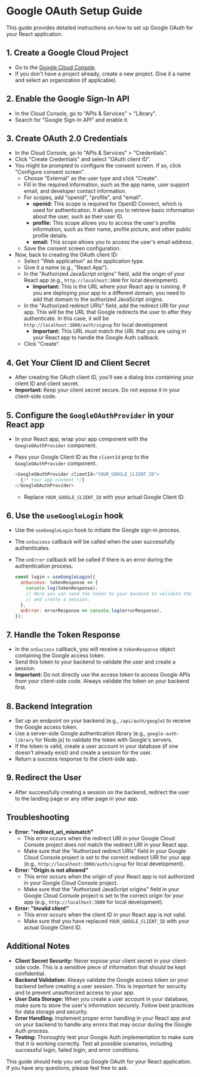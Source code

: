 # Google OAuth Setup Guide

This guide provides detailed instructions on how to set up Google OAuth for your React application.
## 1. Create a Google Cloud Project

*   Go to the [Google Cloud Console](https://console.cloud.google.com/).
*   If you don't have a project already, create a new project. Give it a name and select an organization (if applicable).

## 2. Enable the Google Sign-In API

*   In the Cloud Console, go to "APIs & Services" > "Library".
*   Search for "Google Sign-In API" and enable it.

## 3. Create OAuth 2.0 Credentials

*   In the Cloud Console, go to "APIs & Services" > "Credentials".
*   Click "Create Credentials" and select "OAuth client ID".
*   You might be prompted to configure the consent screen. If so, click "Configure consent screen".
    *   Choose "External" as the user type and click "Create".
    *   Fill in the required information, such as the app name, user support email, and developer contact information.
    *   For scopes, add "openid", "profile", and "email".
        *   **openid:**  This scope is required for OpenID Connect, which is used for authentication. It allows you to retrieve basic information about the user, such as their user ID.
        *   **profile:** This scope allows you to access the user's profile information, such as their name, profile picture, and other public profile details.
        *   **email:** This scope allows you to access the user's email address.
    *   Save the consent screen configuration.
*   Now, back to creating the OAuth client ID:
    *   Select "Web application" as the application type.
    *   Give it a name (e.g., "React App").
    *   In the "Authorized JavaScript origins" field, add the origin of your React app (e.g., `http://localhost:3000` for local development).
        *   **Important:** This is the URL where your React app is running. If you are deploying your app to a different domain, you need to add that domain to the authorized JavaScript origins.
    *   In the "Authorized redirect URIs" field, add the redirect URI for your app. This will be the URL that Google redirects the user to after they authenticate. In this case, it will be `http://localhost:3000/auth/signup` for local development.
        *   **Important:** This URL must match the URL that you are using in your React app to handle the Google Auth callback.
    *   Click "Create".

## 4. Get Your Client ID and Client Secret

*   After creating the OAuth client ID, you'll see a dialog box containing your client ID and client secret.
*   **Important:** Keep your client secret secure. Do not expose it in your client-side code.

## 5. Configure the `GoogleOAuthProvider` in your React app

*   In your React app, wrap your app component with the `GoogleOAuthProvider` component.
*   Pass your Google Client ID as the `clientId` prop to the `GoogleOAuthProvider` component.

    ```javascript
    <GoogleOAuthProvider clientId="YOUR_GOOGLE_CLIENT_ID">
      {/* Your app content */}
    </GoogleOAuthProvider>
    ```
    *   Replace `YOUR_GOOGLE_CLIENT_ID` with your actual Google Client ID.

## 6. Use the `useGoogleLogin` hook

*   Use the `useGoogleLogin` hook to initiate the Google sign-in process.
*   The `onSuccess` callback will be called when the user successfully authenticates.
*   The `onError` callback will be called if there is an error during the authentication process.

    ```javascript
    const login = useGoogleLogin({
      onSuccess: tokenResponse => {
        console.log(tokenResponse);
        // Here you can send the token to your backend to validate the user
        // and create a session.
      },
      onError: errorResponse => console.log(errorResponse),
    });
    ```

## 7. Handle the Token Response

*   In the `onSuccess` callback, you will receive a `tokenResponse` object containing the Google access token.
*   Send this token to your backend to validate the user and create a session.
*   **Important:** Do not directly use the access token to access Google APIs from your client-side code. Always validate the token on your backend first.

## 8. Backend Integration

*   Set up an endpoint on your backend (e.g., `/api/auth/google`) to receive the Google access token.
*   Use a server-side Google authentication library (e.g., `google-auth-library` for Node.js) to validate the token with Google's servers.
*   If the token is valid, create a user account in your database (if one doesn't already exist) and create a session for the user.
*   Return a success response to the client-side app.

## 9. Redirect the User

*   After successfully creating a session on the backend, redirect the user to the landing page or any other page in your app.

## Troubleshooting

*   **Error: "redirect_uri_mismatch"**
    *   This error occurs when the redirect URI in your Google Cloud Console project does not match the redirect URI in your React app.
    *   Make sure that the "Authorized redirect URIs" field in your Google Cloud Console project is set to the correct redirect URI for your app (e.g., `http://localhost:3000/auth/signup` for local development).
*   **Error: "Origin is not allowed"**
    *   This error occurs when the origin of your React app is not authorized in your Google Cloud Console project.
    *   Make sure that the "Authorized JavaScript origins" field in your Google Cloud Console project is set to the correct origin for your app (e.g., `http://localhost:3000` for local development).
*   **Error: "Invalid client"**
    *   This error occurs when the client ID in your React app is not valid.
    *   Make sure that you have replaced `YOUR_GOOGLE_CLIENT_ID` with your actual Google Client ID.

## Additional Notes

*   **Client Secret Security:** Never expose your client secret in your client-side code. This is a sensitive piece of information that should be kept confidential.
*   **Backend Validation:** Always validate the Google access token on your backend before creating a user session. This is important for security and to prevent unauthorized access to your app.
*   **User Data Storage:** When you create a user account in your database, make sure to store the user's information securely. Follow best practices for data storage and security.
*   **Error Handling:** Implement proper error handling in your React app and on your backend to handle any errors that may occur during the Google Auth process.
*   **Testing:** Thoroughly test your Google Auth implementation to make sure that it is working correctly. Test all possible scenarios, including successful login, failed login, and error conditions.

This guide should help you set up Google OAuth for your React application. If you have any questions, please feel free to ask.